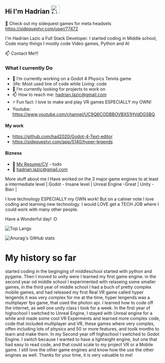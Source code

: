 ## Hi I'm Hadrian <img src="https://user-images.githubusercontent.com/1303154/88677602-1635ba80-d120-11ea-84d8-d263ba5fc3c0.gif" width="28px" height="28px" alt="hi">

🚀 Check out my sidequest games for meta headsets https://sidequestvr.com/user/77472

I'm Hadrian Lazic a Full Stack Developer. I started coding in Middle school, Code many things I mostly code Video games, Python and AI

:mailbox: Contact Me!!!

### What I currently Do

- 🔭 I’m currently working on a Godot 4 Physics Tennis game
- :life: Most used line of code while Living: code
- 🤔 I’m currently looking for projects to work on
- 📫 How to reach me: hadrian.lazic@gmail.com
- ⚡ Fun fact: I love to make and play VR games ESPECIALLY my OWN!
- Youtube: https://www.youtube.com/channel/UC9Q6CODBBOVBXS1HVdDGSBQ

#### My work 

- https://github.com/had2020/Godot-4-Text-editor
- https://sidequestvr.com/app/5140/hyper-legends


#### Bizness
- :paperclip: [My Resume/CV](https://google.com) - todo
- :email: hadrian.lazic@gmail.com

More stuff about me 
I Have worked on the 3 major game engines to at least a intermediate level 
| Godot - Insane level | Unreal Engine -Great | Unity - Bien |


I love technology ESPECIALLY my OWN work! But on a calmer note I love coding and learning new technology. I would LOVE 
get a TECH JOB where I could work with many other people. 

Have a Wonderful day! :D

![Top Langs](https://github-readme-stats.vercel.app/api/top-langs/?username=had2020&langs_count=2)

![Anurag's GitHub stats](https://github-readme-stats.vercel.app/api?username=had2020&show=reviews,discussions_started,discussions_answered,prs_merged,prs_merged_percentage)

# My history so far
started coding in the beginging  of middleschool started with python and pygame. Then I moved to unity were I learned my first game engine. in the second year od middle school I experimented with relaseing some smaller games, in the third year of middle school I had a buch of pretty complex mobile games, and had released my first Real VR game called hyper lengends it was very complex for me at the time, hyper lengends was a multiplayer fps game, that used the photon api. I learned how to code off the internet, as well one unity class I took for a week. In the first year of highschool I switched to Unreal Engine, I stayed with Unreal engine for a while and made some cool VR Experments and learned more complex code, code that included multiplayer and VR, these games where very complex, offen including  lots of physics and 50 or more features, and toolk months to learn and make them. In my Second year off highschool I switched to Godot Engine. I switch because I wanted to have a lightwight engine, but one that had easy to read code, and that could scale to my project VR or a Mobile game. I still love the other game engines and know how the use the other engines as well. Thanks for your time, it is very valuable to me!
